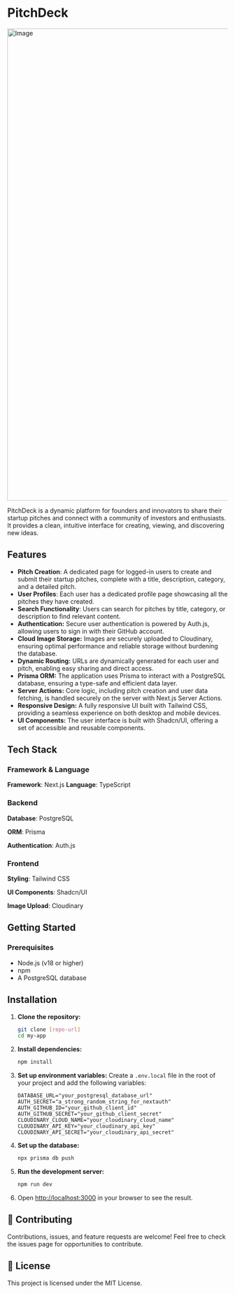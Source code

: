 # PitchDeck

<img width="1920" height="1080" alt="Image" src="https://github.com/user-attachments/assets/87d791b0-b893-4155-b804-86946fc7da9f" />

PitchDeck is a dynamic platform for founders and innovators to share their startup pitches and connect with a community of investors and enthusiasts. It provides a clean, intuitive interface for creating, viewing, and discovering new ideas.

## Features

- **Pitch Creation**: A dedicated page for logged-in users to create and submit their startup pitches, complete with a title, description, category, and a detailed pitch.
- **User Profiles**: Each user has a dedicated profile page showcasing all the pitches they have created.
- **Search Functionality**: Users can search for pitches by title, category, or description to find relevant content.
- **Authentication:** Secure user authentication is powered by Auth.js, allowing users to sign in with their GitHub account.
- **Cloud Image Storage:** Images are securely uploaded to Cloudinary, ensuring optimal performance and reliable storage without burdening the database.
- **Dynamic Routing:** URLs are dynamically generated for each user and pitch, enabling easy sharing and direct access.
- **Prisma ORM:** The application uses Prisma to interact with a PostgreSQL database, ensuring a type-safe and efficient data layer.
- **Server Actions:** Core logic, including pitch creation and user data fetching, is handled securely on the server with Next.js Server Actions.
- **Responsive Design:** A fully responsive UI built with Tailwind CSS, providing a seamless experience on both desktop and mobile devices.
- **UI Components:** The user interface is built with Shadcn/UI, offering a set of accessible and reusable components.

## Tech Stack

### Framework & Language

**Framework**: Next.js
**Language**: TypeScript

### Backend

**Database**: PostgreSQL

**ORM**: Prisma

**Authentication**: Auth.js

### Frontend

**Styling**: Tailwind CSS

**UI Components**: Shadcn/UI

**Image Upload**: Cloudinary

## Getting Started

### Prerequisites

- Node.js (v18 or higher)
- npm
- A PostgreSQL database

## Installation

1.  **Clone the repository:**
    ```bash
    git clone [repo-url]
    cd my-app
    ```
2.  **Install dependencies:**
    ```bash
    npm install
    ```
3.  **Set up environment variables:**
    Create a `.env.local` file in the root of your project and add the following variables:
    ```
    DATABASE_URL="your_postgresql_database_url"
    AUTH_SECRET="a_strong_random_string_for_nextauth"
    AUTH_GITHUB_ID="your_github_client_id"
    AUTH_GITHUB_SECRET="your_github_client_secret"
    CLOUDINARY_CLOUD_NAME="your_cloudinary_cloud_name"
    CLOUDINARY_API_KEY="your_cloudinary_api_key"
    CLOUDINARY_API_SECRET="your_cloudinary_api_secret"
    ```
4.  **Set up the database:**
    ```bash
    npx prisma db push
    ```
5.  **Run the development server:**
    ```bash
    npm run dev
    ```
6.  Open [http://localhost:3000](http://localhost:3000) in your browser to see the result.

## 🤝 Contributing

Contributions, issues, and feature requests are welcome! Feel free to check the issues page for opportunities to contribute.

## 📄 License

This project is licensed under the MIT License.
